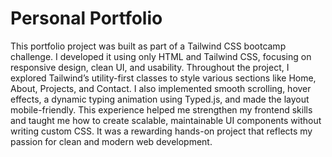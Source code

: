# Personal Portfolio

This portfolio project was built as part of a Tailwind CSS bootcamp challenge. I developed it using only HTML and Tailwind CSS, focusing on responsive design, clean UI, and usability. 
Throughout the project, I explored Tailwind’s utility-first classes to style various sections like Home, About, Projects, and Contact. I also implemented smooth scrolling, hover effects, 
a dynamic typing animation using Typed.js, and made the layout mobile-friendly. This experience helped me strengthen my frontend skills and taught me how to create scalable, maintainable UI 
components without writing custom CSS. It was a rewarding hands-on project that reflects my passion for clean and modern web development.
